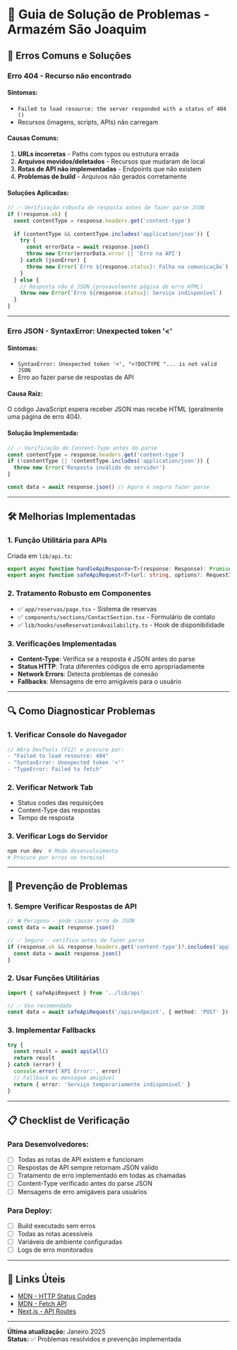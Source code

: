 # 🔧 Guia de Solução de Problemas - Armazém São Joaquim

## 🚨 Erros Comuns e Soluções

### **Erro 404 - Recurso não encontrado**

#### **Sintomas:**
- `Failed to load resource: the server responded with a status of 404 ()`
- Recursos (imagens, scripts, APIs) não carregam

#### **Causas Comuns:**
1. **URLs incorretas** - Paths com typos ou estrutura errada
2. **Arquivos movidos/deletados** - Recursos que mudaram de local
3. **Rotas de API não implementadas** - Endpoints que não existem
4. **Problemas de build** - Arquivos não gerados corretamente

#### **Soluções Aplicadas:**
```typescript
// ✅ Verificação robusta de resposta antes de fazer parse JSON
if (!response.ok) {
  const contentType = response.headers.get('content-type')
  
  if (contentType && contentType.includes('application/json')) {
    try {
      const errorData = await response.json()
      throw new Error(errorData.error || 'Erro na API')
    } catch (jsonError) {
      throw new Error(`Erro ${response.status}: Falha na comunicação`)
    }
  } else {
    // Resposta não é JSON (provavelmente página de erro HTML)
    throw new Error(`Erro ${response.status}: Serviço indisponível`)
  }
}
```

---

### **Erro JSON - SyntaxError: Unexpected token '<'**

#### **Sintomas:**
- `SyntaxError: Unexpected token '<', "<!DOCTYPE "... is not valid JSON`
- Erro ao fazer parse de respostas de API

#### **Causa Raiz:**
O código JavaScript espera receber JSON mas recebe HTML (geralmente uma página de erro 404).

#### **Solução Implementada:**
```typescript
// ✅ Verificação de Content-Type antes do parse
const contentType = response.headers.get('content-type')
if (!contentType || !contentType.includes('application/json')) {
  throw new Error('Resposta inválida do servidor')
}

const data = await response.json() // Agora é seguro fazer parse
```

---

## 🛠️ Melhorias Implementadas

### **1. Função Utilitária para APIs**
Criada em `lib/api.ts`:
```typescript
export async function handleApiResponse<T>(response: Response): Promise<T>
export async function safeApiRequest<T>(url: string, options?: RequestInit): Promise<T>
```

### **2. Tratamento Robusto em Componentes**
- ✅ `app/reservas/page.tsx` - Sistema de reservas
- ✅ `components/sections/ContactSection.tsx` - Formulário de contato  
- ✅ `lib/hooks/useReservationAvailability.ts` - Hook de disponibilidade

### **3. Verificações Implementadas**
- **Content-Type**: Verifica se a resposta é JSON antes do parse
- **Status HTTP**: Trata diferentes códigos de erro apropriadamente
- **Network Errors**: Detecta problemas de conexão
- **Fallbacks**: Mensagens de erro amigáveis para o usuário

---

## 🔍 Como Diagnosticar Problemas

### **1. Verificar Console do Navegador**
```javascript
// Abra DevTools (F12) e procure por:
- "Failed to load resource: 404"
- "SyntaxError: Unexpected token '<'"
- "TypeError: Failed to fetch"
```

### **2. Verificar Network Tab**
- Status codes das requisições
- Content-Type das respostas
- Tempo de resposta

### **3. Verificar Logs do Servidor**
```bash
npm run dev  # Modo desenvolvimento
# Procure por erros no terminal
```

---

## 🚀 Prevenção de Problemas

### **1. Sempre Verificar Respostas de API**
```typescript
// ❌ Perigoso - pode causar erro de JSON
const data = await response.json()

// ✅ Seguro - verifica antes de fazer parse
if (response.ok && response.headers.get('content-type')?.includes('application/json')) {
  const data = await response.json()
}
```

### **2. Usar Funções Utilitárias**
```typescript
import { safeApiRequest } from '../lib/api'

// ✅ Uso recomendado
const data = await safeApiRequest('/api/endpoint', { method: 'POST' })
```

### **3. Implementar Fallbacks**
```typescript
try {
  const result = await apiCall()
  return result
} catch (error) {
  console.error('API Error:', error)
  // Fallback ou mensagem amigável
  return { error: 'Serviço temporariamente indisponível' }
}
```

---

## 📋 Checklist de Verificação

### **Para Desenvolvedores:**
- [ ] Todas as rotas de API existem e funcionam
- [ ] Respostas de API sempre retornam JSON válido
- [ ] Tratamento de erro implementado em todas as chamadas
- [ ] Content-Type verificado antes do parse JSON
- [ ] Mensagens de erro amigáveis para usuários

### **Para Deploy:**
- [ ] Build executado sem erros
- [ ] Todas as rotas acessíveis
- [ ] Variáveis de ambiente configuradas
- [ ] Logs de erro monitorados

---

## 🔗 Links Úteis

- [MDN - HTTP Status Codes](https://developer.mozilla.org/en-US/docs/Web/HTTP/Status)
- [MDN - Fetch API](https://developer.mozilla.org/en-US/docs/Web/API/Fetch_API)
- [Next.js - API Routes](https://nextjs.org/docs/api-routes/introduction)

---

**Última atualização:** Janeiro 2025  
**Status:** ✅ Problemas resolvidos e prevenção implementada 